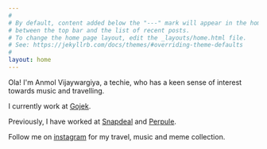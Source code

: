 ```yaml
---
#
# By default, content added below the "---" mark will appear in the home page
# between the top bar and the list of recent posts.
# To change the home page layout, edit the _layouts/home.html file.
# See: https://jekyllrb.com/docs/themes/#overriding-theme-defaults
#
layout: home
---
```


Ola! I'm Anmol Vijaywargiya, a techie, who has a keen sense of interest towards music and travelling.

I currently work at [Gojek](https://www.go-jek.com/).

Previously, I have worked at [Snapdeal](https://www.snapdeal.com) and [Perpule](https://www.perpule.com).

Follow me on [instagram](https://www.instagram.com/travelsingmeme/) for my travel, music and meme collection.


